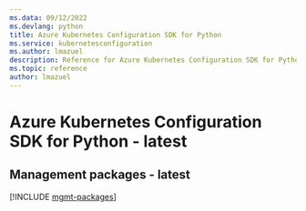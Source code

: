 ```yaml
---
ms.data: 09/12/2022
ms.devlang: python
title: Azure Kubernetes Configuration SDK for Python
ms.service: kubernetesconfiguration
ms.author: lmazuel
description: Reference for Azure Kubernetes Configuration SDK for Python
ms.topic: reference
author: lmazuel
---
```

# Azure Kubernetes Configuration SDK for Python - latest

## Management packages - latest
[!INCLUDE [mgmt-packages](kubernetes-configuration-mgmt-index.md)]